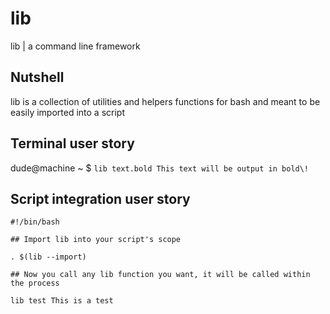 lib
===

lib | a command line framework

## Nutshell

lib is a collection of utilities and helpers functions for bash
and meant to be easily imported into a script

## Terminal user story

dude@machine ~ $ `lib text.bold This text will be output in bold\!`

## Script integration user story

`#!/bin/bash`

`## Import lib into your script's scope`

`. $(lib --import)`

`## Now you call any lib function you want, it will be called within the process`

`lib test This is a test`